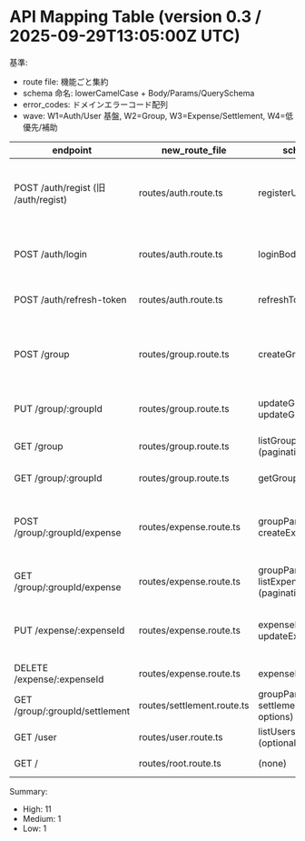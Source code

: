 # API Mapping Table (version 0.3 / 2025-09-29T13:05:00Z UTC)

基準:
- route file: 機能ごと集約
- schema 命名: lowerCamelCase + Body/Params/QuerySchema
- error_codes: ドメインエラーコード配列
- wave: W1=Auth/User 基盤, W2=Group, W3=Expense/Settlement, W4=低優先/補助

| endpoint                              | new_route_file             | schema_name(s)                                                                 | service_fn                          | repository_fn(s)                                      | validation_gap                                                                                       | error_codes                                                                                                  | priority | wave | notes |
|---------------------------------------|----------------------------|--------------------------------------------------------------------------------|-------------------------------------|------------------------------------------------------|-------------------------------------------------------------------------------------------------------|---------------------------------------------------------------------------------------------------------------|----------|------|-------|
| POST /auth/regist (旧 /auth/regist) | routes/auth.route.ts       | registerUserBodySchema                                                         | authService.registerUser            | userRepository.createUser, authRepository.createTokens | password policy (長さ/強度), email format, 重複確認                                                   | ["VALIDATION_ERROR","EMAIL_ALREADY_USED","INTERNAL_ERROR"]                                                   | High     | W1   | rename from /auth/regist |
| POST /auth/login                      | routes/auth.route.ts       | loginBodySchema                                                                | authService.login                   | userRepository.findByEmail, authRepository.createTokens | email format, password length, ロックアウトポリシー                                                     | ["VALIDATION_ERROR","AUTH_INVALID_CREDENTIALS","INTERNAL_ERROR"]                                            | High     | W1   | add lockout (TBD) |
| POST /auth/refresh-token              | routes/auth.route.ts       | refreshTokenBodySchema                                                         | authService.refreshTokens           | authRepository.verifyRefresh, authRepository.rotateTokens | token format, token blacklist check                                                                    | ["VALIDATION_ERROR","TOKEN_EXPIRED","TOKEN_INVALID","INTERNAL_ERROR"]                                       | High     | W1   | rotation policy TBD |
| POST /group                           | routes/group.route.ts      | createGroupBodySchema                                                          | groupService.createGroup            | groupRepository.create, groupMemberRepository.addOwner  | group name length, members array (>=1), member id format                                                | ["VALIDATION_ERROR","USER_NOT_FOUND","INTERNAL_ERROR"]                                                      | High     | W2   | ownership rules |
| PUT /group/:groupId                   | routes/group.route.ts      | updateGroupParamsSchema, updateGroupBodySchema                                 | groupService.updateGroup            | groupRepository.update                                  | groupId uuid, name optional length limit                                                                | ["VALIDATION_ERROR","GROUP_NOT_FOUND","PERMISSION_DENIED","INTERNAL_ERROR"]                                 | High     | W2   | partial update |
| GET /group                            | routes/group.route.ts      | listGroupsQuerySchema (pagination?)                                            | groupService.listGroups             | groupRepository.listByUser                               | pagination (page>=1, limit <=100)                                                                        | ["VALIDATION_ERROR","INTERNAL_ERROR"]                                                                       | High     | W2   | add paging |
| GET /group/:groupId                   | routes/group.route.ts      | getGroupParamsSchema                                                           | groupService.getGroup               | groupRepository.findById, groupMemberRepository.list     | groupId uuid                                                                                            | ["VALIDATION_ERROR","GROUP_NOT_FOUND","PERMISSION_DENIED","INTERNAL_ERROR"]                                 | High     | W2   | — |
| POST /group/:groupId/expense          | routes/expense.route.ts    | groupParamsSchema, createExpenseBodySchema                                     | expenseService.createExpense        | expenseRepository.create, groupRepository.findById      | groupId uuid, amount >0, currency code, payer & participants presence                                    | ["VALIDATION_ERROR","GROUP_NOT_FOUND","PERMISSION_DENIED","INTERNAL_ERROR"]                                 | High     | W3   | currency normalization |
| GET /group/:groupId/expense           | routes/expense.route.ts    | groupParamsSchema, listExpensesQuerySchema (pagination?)                       | expenseService.listExpenses         | expenseRepository.listByGroup                             | groupId uuid, pagination                                                                               | ["VALIDATION_ERROR","GROUP_NOT_FOUND","INTERNAL_ERROR"]                                                    | High     | W3   | add filter TBD |
| PUT /expense/:expenseId               | routes/expense.route.ts    | expenseIdParamsSchema, updateExpenseBodySchema                                 | expenseService.updateExpense        | expenseRepository.update, expenseRepository.findById     | expenseId uuid, amount >0, participants array                                                          | ["VALIDATION_ERROR","EXPENSE_NOT_FOUND","PERMISSION_DENIED","INTERNAL_ERROR"]                               | High     | W3   | partial update |
| DELETE /expense/:expenseId            | routes/expense.route.ts    | expenseIdParamsSchema                                                          | expenseService.deleteExpense        | expenseRepository.delete, expenseRepository.findById     | expenseId uuid                                                                                          | ["VALIDATION_ERROR","EXPENSE_NOT_FOUND","PERMISSION_DENIED","INTERNAL_ERROR"]                               | High     | W3   | soft delete? TBD |
| GET /group/:groupId/settlement        | routes/settlement.route.ts | groupParamsSchema, settlementQuerySchema (if options)                          | settlementService.calculate         | expenseRepository.listByGroup, groupRepository.findById  | groupId uuid, algorithm param (enum)                                                                    | ["VALIDATION_ERROR","GROUP_NOT_FOUND","SETTLEMENT_NOT_READY","INTERNAL_ERROR"]                              | High     | W3   | algorithm choice param |
| GET /user                             | routes/user.route.ts       | listUsersQuerySchema (optional filter)                                         | userService.listUsers               | userRepository.list                                       | pagination, filter (email?)                                                                            | ["VALIDATION_ERROR","INTERNAL_ERROR"]                                                                       | Medium   | W4   | restrict fields |
| GET /                                 | routes/root.route.ts       | (none)                                                                         | rootService.index                   | (none)                                                   | none                                                                                                    | ["INTERNAL_ERROR"]                                                                                        | Low      | W4   | move to /health? |

Summary:
- High: 11
- Medium: 1
- Low: 1